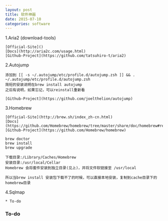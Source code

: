 ```yaml
---
layout: post
title: 软件神器
date: 2015-07-10
categories: software
---
```


1.Aria2 (download-tools)

	[Official-Site]()
	[Docs](http://aria2c.com/usage.html)
	[Github-Project](https://github.com/tatsuhiro-t/aria2)

2.Autojump
	
	添加到 [[ -s ~/.autojump/etc/profile.d/autojump.zsh ]] && . ~/.autojump/etc/profile.d/autojump.zsh
	简短的安装说明在brew install autojump
	之后有说明，如果忘记，可以reinstall重新看
	
	[Github-Project](https://github.com/joelthelion/autojump)
	
3.Homebrew

	[Official-Site](http://brew.sh/index_zh-cn.html)
	[Docs](https://github.com/Homebrew/homebrew/tree/master/share/doc/homebrew#readme)
	[Github-Project](https://github.com/Homebrew/homebrew)
	
	brew doctor
	brew install 
	brew upgrade
	
	下载目录:/Library/Caches/Homebrew
	安装目录:/usr/local/Cellar
	Homebrew 会将套件安装到独立目录(见上)，并将文件软链接至 /usr/local
	
	所以当brew install 安装包下载不了的时候，可以直接本地安装，复制到cache目录下的homebrew目录
	
4.Sqlmap
    
    * To-do


### To-do
	
